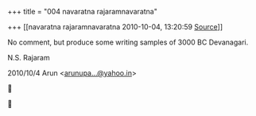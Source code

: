 +++
title = "004 navaratna rajaramnavaratna"

+++
[[navaratna rajaramnavaratna	2010-10-04, 13:20:59 [Source](https://groups.google.com/g/bvparishat/c/sHpVK35V-e4)]]





 No comment, but produce some writing samples of 3000 BC Devanagari.



N.S. Rajaram  
  

2010/10/4 Arun \<[arunupa...@yahoo.in]()\>  





